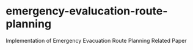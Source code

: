# emergency-evalucation-route-planning
Implementation of Emergency Evacuation Route Planning Related Paper
